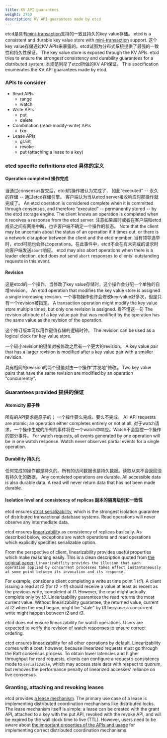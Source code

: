 ```yaml
---
title: KV API guarantees
weight: 2750
description: KV API guarantees made by etcd
---
```

etcd是具有[mini-transaction][txn]支持的一致且持久的key value存储。
etcd is a consistent and durable key value store with [mini-transaction][txn] support. 
这个key value存储通过KV APIs来暴露的。etcd试图为分布式系统提供了最强的一致性和持久性保证。
The key value store is exposed through the KV APIs. etcd tries to ensure the strongest consistency and durability guarantees for a distributed system. 
本规范列举了etcd所做的KV API保证。
This specification enumerates the KV API guarantees made by etcd.

### APIs to consider

* Read APIs
    * range
    * watch
* Write APIs
    * put
    * delete
* Combination (read-modify-write) APIs
    * txn
* Lease APIs
    * grant
    * revoke
    * put (attaching a lease to a key)

### etcd specific definitions etcd 具体的定义

#### Operation completed 操作完成

当通过consensus提交后，etcd的操作被认为完成了， 如此“executed” -- 永久的存储 -- 通过etcd存储引擎。 
客户端认为当从etcd server接收响应时那操作就完成了。
An etcd operation is considered complete when it is committed through consensus, and therefore “executed” -- permanently stored -- by the etcd storage engine. The client knows an operation is completed when it receives a response from the etcd server.
注意如果超时或者在客户端和etcd成员之间有网络中断，也许客户端不确定一个操作的状态。
 Note that the client may be uncertain about the status of an operation if it times out, or there is a network disruption between the client and the etcd member.
 当有领导选举时，etcd可能也会终止operations。在此事件中，etcd不会在有未完成的请求时向客户端发送`abort`响应。
  etcd may also abort operations when there is a leader election. etcd does not send `abort` responses to  clients’ outstanding requests in this event.

#### Revision

这是etcd的一个操作，当修改了key value存储时，这个操作会分配一个单独的自增revision。
An etcd operation that modifies the key value store is assigned a single increasing revision. 
一个事物操作也许会修改key-value好多次，但是只有一个revision被指定。
A transaction operation might modify the key value store multiple times, but only one revision is assigned. 
看不懂这一句
The revision attribute of a key value pair that was modified by the operation has the same value as the revision of the operation.

这个修订版本可以用作键值存储的逻辑时钟。
 The revision can be used as a logical clock for key value store.
 
 一个较小revision的键值对被修改之后有一个更大的revision。
  A key value pair that has a larger revision is modified after a key value pair with a smaller revision. 
  
  具有相同的revision的两个键值对由一个操作“并发地”修改。
  Two key value pairs that have the same revision are modified by an operation "concurrently".

### Guarantees provided 提供的保证

#### Atomicity 原子性

所有的API要求是原子的； 一个操作要么完成，要么不完成。
All API requests are atomic; an operation either completes entirely or not at all. 
对于watch请求，一个操作生成的所有的事件将在一个watch中响应。Watch不会监控一个操作的部分事件。
For watch requests, all events generated by one operation will be in one watch response. Watch never observes partial events for a single operation.

#### Durability 持久化

任何完成的操作都是持久的。所有的访问数据也是持久数据。读取从来不会返回没有持久化的数据。
Any completed operations are durable. All accessible data is also durable data. A read will never return data that has not been made durable.

#### Isolation level and consistency of replicas 副本的隔离级别和一致性

etcd ensures [strict serializability][strict_serializability], which is the strongest isolation guarantee of distributed transactional database systems. Read operations will never observe any intermediate data.

etcd ensures [linearizability][linearizability] as consistency of replicas basically. As described below, exceptions are watch operations and read operations which explicitly specifies serializable option.

From the perspective of client, linearizability provides useful properties which make reasoning easily. This is a clean description quoted from [the original paper][linearizability]: `Linearizability provides the illusion that each operation applied by concurrent processes takes effect instantaneously at some point between its invocation and its response.`

For example, consider a client completing a write at time point 1 (*t1*). A client issuing a read at *t2* (for *t2* > *t1*) should receive a value at least as recent as the previous write, completed at *t1*. However, the read might actually complete only by *t3*. Linearizability guarantees the read returns the most current value. Without linearizability guarantee, the returned value, current at *t2* when the read began, might be "stale" by *t3* because a concurrent write might happen between *t2* and *t3*.

etcd does not ensure linearizability for watch operations. Users are expected to verify the revision of watch responses to ensure correct ordering.

etcd ensures linearizability for all other operations by default. Linearizability comes with a cost, however, because linearized requests must go through the Raft consensus process. To obtain lower latencies and higher throughput for read requests, clients can configure a request’s consistency mode to `serializable`, which may access stale data with respect to quorum, but removes the performance penalty of linearized accesses' reliance on live consensus.


### Granting, attaching and revoking leases

etcd provides [a lease mechanism][lease]. The primary use case of a lease is implementing distributed coordination mechanisms like distributed locks. The lease mechanism itself is simple: a lease can be created with the grant API, attached to a key with the put API, revoked with the revoke API, and will be expired by the wall clock time to live (TTL). However, users need to be aware about [the important properties of the APIs and usage][why] for implementing correct distributed coordination mechanisms.

[lease]: https://web.stanford.edu/class/cs240/readings/89-leases.pdf
[linearizability]: https://cs.brown.edu/~mph/HerlihyW90/p463-herlihy.pdf
[serializable_isolation]: https://en.wikipedia.org/wiki/Isolation_(database_systems)#Serializable
[strict_serializability]: http://jepsen.io/consistency/models/strict-serializable
[txn]: api#transaction
[why]: why#notes-on-the-usage-of-lock-and-lease
